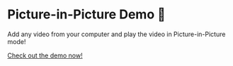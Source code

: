 # Picture-in-Picture Demo 🎉

Add any video from your computer and play the video in Picture-in-Picture mode!

[Check out the demo now!](https://meanhive.github.io/picture-in-picture-demo/)
